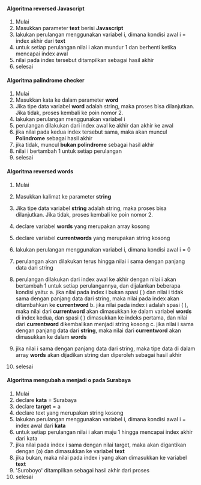 #### Algoritma reversed **Javascript**

1. Mulai
2. Masukkan parameter **text** berisi **Javascript**
3. lakukan perulangan menggunakan variabel i, dimana kondisi awal i = index akhir dari **text**
4. untuk setiap perulangan nilai i akan mundur 1 dan berhenti ketika mencapai index awal
5. nilai pada index tersebut ditampilkan sebagai hasil akhir
6. selesai

#### Algoritma palindrome checker

1. Mulai
2. Masukkan kata ke dalam parameter **word**
3. Jika tipe data variabel **word** adalah string, maka proses bisa dilanjutkan. Jika tidak, proses kembali ke poin nomor 2.
4. lakukan perulangan menggunakan variabel i
6. perulangan dilakukan dari index awal ke akhir dan akhir ke awal
7. jika nilai pada kedua index tersebut sama, maka akan muncul **Polindrome** sebagai hasil akhir
8. jika tidak, muncul **bukan polindrome** sebagai hasil akhir
9. nilai i bertambah 1 untuk setiap perulangan
10. selesai

#### Algoritma reversed words

1. Mulai
2. Masukkan kalimat ke parameter **string**
3. Jika tipe data variabel **string** adalah string, maka proses bisa dilanjutkan. Jika tidak, proses kembali ke poin nomor 2.
4. declare variabel **words** yang merupakan array kosong
5. declare variabel **currentwords** yang merupakan string kosong
6. lakukan perulangan menggunakan variabel i, dimana kondisi awal i = 0
7. perulangan akan dilakukan terus hingga nilai i sama dengan panjang data dari string
8. perulangan dilakukan dari index awal ke akhir dengan nilai i akan bertambah 1 untuk setiap perulangannya, dan dijalankan beberapa kondisi yaitu:
	a. jika nilai pada index i bukan spasi ( ) dan nilai i tidak sama dengan panjang data dari string, maka nilai pada index akan ditambahkan ke **currentword**
	b. jika nilai pada index i adalah spasi ( ), maka nilai dari **currentword** akan dimasukkan ke dalam variabel **words** di index kedua, dan spasi ( ) dimasukkan ke indeks pertama, dan nilai dari **currentword** dikembalikan menjadi string kosong
	c. jika nilai i sama dengan panjang data dari **string**, maka nilai dari **currentword** akan dimasukkan ke dalam **words**

9. jika nilai i sama dengan panjang data dari string, maka tipe data di dalam array **words** akan dijadikan string dan diperoleh sebagai hasil akhir
10. selesai

#### Algoritma mengubah a menjadi o pada Surabaya

1. Mulai
2. declare **kata** = Surabaya
3. declare **target** = a
4. declare text yang merupakan string kosong
5. lakukan perulangan menggunakan variabel i, dimana kondisi awal i = index awal dari **kata**
6. untuk setiap perulangan nilai i akan maju 1 hingga mencapai index akhir dari kata
7. jika nilai pada index i sama dengan nilai target, maka akan digantikan dengan (o) dan dimasukkan ke variabel **text**
8. jika bukan, maka nilai pada index i yang akan dimasukkan ke variabel **text**
9. 'Suroboyo' ditampilkan sebagai hasil akhir dari proses
10. selesai